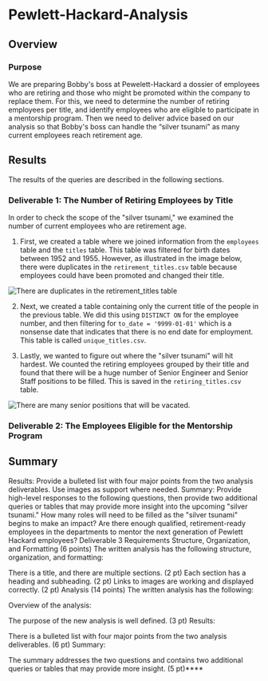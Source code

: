 # Pewlett-Hackard-Analysis

## Overview

### Purpose
We are preparing Bobby's boss at Pewelett-Hackard a dossier of employees who are retiring and those who might be promoted within the company to replace them. For this, we need to determine the number of retiring employees per title, and identify employees who are eligible to participate in a mentorship program. Then we need to deliver advice based on our analysis so that Bobby's boss can handle the “silver tsunami” as many current employees reach retirement age.

## Results

The results of the queries are described in the following sections.

### Deliverable 1: The Number of Retiring Employees by Title 

In order to check the scope of the "silver tsunami," we examined the number of current employees who are retirement age. 

1. First, we created a table where we joined information from the `employees` table and the `titles` table. This table was filtered for birth dates between 1952 and 1955. However, as illustrated in the image below, there were duplicates in the `retirement_titles.csv` table because employees could have been promoted and changed their title.

![There are duplicates in the retirement_titles table](table1.png)

2. Next, we created a table containing only the current title of the people in the previous table. We did this using `DISTINCT ON` for the employee number, and then filtering for `to_date = '9999-01-01'` which is a nonsense date that indicates that there is no end date for employment. This table is called `unique_titles.csv`.

3. Lastly, we wanted to figure out where the "silver tsunami" will hit hardest. We counted the retiring employees grouped by their title and found that there will be a huge number of Senior Engineer and Senior Staff positions to be filled. This is saved in the `retiring_titles.csv` table.

![There are many senior positions that will be vacated.](table2.png)

### Deliverable 2: The Employees Eligible for the Mentorship Program

## Summary


Results: Provide a bulleted list with four major points from the two analysis deliverables. Use images as support where needed.
Summary: Provide high-level responses to the following questions, then provide two additional queries or tables that may provide more insight into the upcoming "silver tsunami."
How many roles will need to be filled as the "silver tsunami" begins to make an impact?
Are there enough qualified, retirement-ready employees in the departments to mentor the next generation of Pewlett Hackard employees?
Deliverable 3 Requirements
Structure, Organization, and Formatting (6 points)
The written analysis has the following structure, organization, and formatting:

There is a title, and there are multiple sections. (2 pt)
Each section has a heading and subheading. (2 pt)
Links to images are working and displayed correctly. (2 pt)
Analysis (14 points)
The written analysis has the following:

Overview of the analysis:

The purpose of the new analysis is well defined. (3 pt)
Results:

There is a bulleted list with four major points from the two analysis deliverables. (6 pt)
Summary:

The summary addresses the two questions and contains two additional queries or tables that may provide more insight. (5 pt)****
